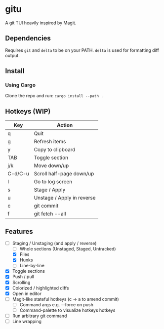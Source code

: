 # gitu
A git TUI heavily inspired by Magit.

## Dependencies
Requires `git` and `delta` to be on your PATH.
`delta` is used for formatting diff output.

## Install
### Using Cargo
Clone the repo and run:
`cargo install --path .`

## Hotkeys (WIP)
| Key     | Action                     |
| ------- | -------------------------- |
| q       | Quit                       |
| g       | Refresh items              |
| y       | Copy to clipboard          |
| TAB     | Toggle section             |
| j/k     | Move down/up               |
| C-d/C-u | Scroll half-page down/up   |
| l       | Go to log screen           |
| s       | Stage / Apply              |
| u       | Unstage / Apply in reverse |
| c       | git commit                 |
| f       | git fetch --all            |

## Features
- [ ] Staging / Unstaging (and apply / reverse)
  - [ ] Whole sections (Unstaged, Staged, Untracked)
  - [x] Files
  - [x] Hunks
  - [ ] Line-by-line
- [x] Toggle sections
- [x] Push / pull
- [x] Scrolling
- [x] Colorized / highlighted diffs
- [x] Open in editor
- [ ] Magit-like stateful hotkeys (c -> a to amend commit)
  - [ ] Command args e.g. --force on push
  - [ ] Command-palette to visualize hotkeys hotkeys
- [ ] Run arbitrary git command
- [ ] Line wrapping
